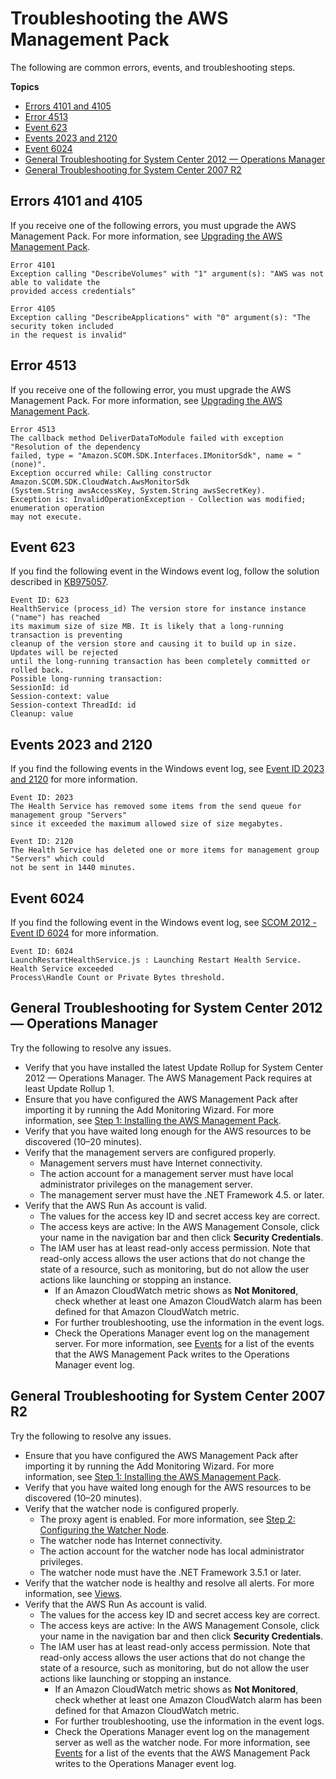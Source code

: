 # Troubleshooting the AWS Management Pack<a name="TroubleshootingAWSmp"></a>

The following are common errors, events, and troubleshooting steps\.

**Topics**
+ [Errors 4101 and 4105](#error-4101-4105)
+ [Error 4513](#error-4513)
+ [Event 623](#event-623)
+ [Events 2023 and 2120](#event-2023-2120)
+ [Event 6024](#event-6024)
+ [General Troubleshooting for System Center 2012 — Operations Manager](#general-troubleshooting-2012)
+ [General Troubleshooting for System Center 2007 R2](#general-troubleshooting-2007)

## Errors 4101 and 4105<a name="error-4101-4105"></a>

If you receive one of the following errors, you must upgrade the AWS Management Pack\. For more information, see [Upgrading the AWS Management Pack](upgrading-awsmp.md)\.

```
Error 4101
Exception calling "DescribeVolumes" with "1" argument(s): "AWS was not able to validate the 
provided access credentials"
```

```
Error 4105
Exception calling "DescribeApplications" with "0" argument(s): "The security token included 
in the request is invalid"
```

## Error 4513<a name="error-4513"></a>

If you receive one of the following error, you must upgrade the AWS Management Pack\. For more information, see [Upgrading the AWS Management Pack](upgrading-awsmp.md)\.

```
Error 4513
The callback method DeliverDataToModule failed with exception "Resolution of the dependency 
failed, type = "Amazon.SCOM.SDK.Interfaces.IMonitorSdk", name = "(none)".
Exception occurred while: Calling constructor Amazon.SCOM.SDK.CloudWatch.AwsMonitorSdk
(System.String awsAccessKey, System.String awsSecretKey).
Exception is: InvalidOperationException - Collection was modified; enumeration operation 
may not execute.
```

## Event 623<a name="event-623"></a>

If you find the following event in the Windows event log, follow the solution described in [KB975057](http://support.microsoft.com/kb/975057)\.

```
Event ID: 623
HealthService (process_id) The version store for instance instance ("name") has reached 
its maximum size of size MB. It is likely that a long-running transaction is preventing 
cleanup of the version store and causing it to build up in size. Updates will be rejected 
until the long-running transaction has been completely committed or rolled back. 
Possible long-running transaction:
SessionId: id
Session-context: value
Session-context ThreadId: id
Cleanup: value
```

## Events 2023 and 2120<a name="event-2023-2120"></a>

If you find the following events in the Windows event log, see [Event ID 2023 and 2120](https://social.technet.microsoft.com/Forums/systemcenter/en-US/56324edf-01bb-46c3-80de-bbaab529a585/event-id-2023-and-2120) for more information\.

```
Event ID: 2023
The Health Service has removed some items from the send queue for management group "Servers" 
since it exceeded the maximum allowed size of size megabytes.
```

```
Event ID: 2120
The Health Service has deleted one or more items for management group "Servers" which could 
not be sent in 1440 minutes.
```

## Event 6024<a name="event-6024"></a>

If you find the following event in the Windows event log, see [SCOM 2012 \- Event ID 6024](https://social.technet.microsoft.com/Forums/security/en-US/3f847c09-a4e9-497f-866c-c26440059aa2/scom-2012-event-id-6024-launching-restart-health-service-health-service-exceeded-processhandle?forum=operationsmanagerdeployment) for more information\.

```
Event ID: 6024
LaunchRestartHealthService.js : Launching Restart Health Service. Health Service exceeded 
Process\Handle Count or Private Bytes threshold.
```

## General Troubleshooting for System Center 2012 — Operations Manager<a name="general-troubleshooting-2012"></a>

Try the following to resolve any issues\.
+ Verify that you have installed the latest Update Rollup for System Center 2012 — Operations Manager\. The AWS Management Pack requires at least Update Rollup 1\.
+ Ensure that you have configured the AWS Management Pack after importing it by running the Add Monitoring Wizard\. For more information, see [Step 1: Installing the AWS Management Pack](ConfiguringAWSmp.md)\.
+ Verify that you have waited long enough for the AWS resources to be discovered \(10–20 minutes\)\.
+ Verify that the management servers are configured properly\.
  + Management servers must have Internet connectivity\.
  + The action account for a management server must have local administrator privileges on the management server\.
  + The management server must have the \.NET Framework 4\.5\. or later\.
+ Verify that the AWS Run As account is valid\.
  + The values for the access key ID and secret access key are correct\.
  + The access keys are active: In the AWS Management Console, click your name in the navigation bar and then click **Security Credentials**\.
  + The IAM user has at least read\-only access permission\. Note that read\-only access allows the user actions that do not change the state of a resource, such as monitoring, but do not allow the user actions like launching or stopping an instance\.
    + If an Amazon CloudWatch metric shows as **Not Monitored**, check whether at least one Amazon CloudWatch alarm has been defined for that Amazon CloudWatch metric\.
    + For further troubleshooting, use the information in the event logs\.
    + Check the Operations Manager event log on the management server\. For more information, see [Events](UsingAWSmp.md#EventIDs) for a list of the events that the AWS Management Pack writes to the Operations Manager event log\.

## General Troubleshooting for System Center 2007 R2<a name="general-troubleshooting-2007"></a>

Try the following to resolve any issues\.
+ Ensure that you have configured the AWS Management Pack after importing it by running the Add Monitoring Wizard\. For more information, see [Step 1: Installing the AWS Management Pack](ConfiguringAWSmp.md)\.
+ Verify that you have waited long enough for the AWS resources to be discovered \(10–20 minutes\)\.
+ Verify that the watcher node is configured properly\.
  + The proxy agent is enabled\. For more information, see [Step 2: Configuring the Watcher Node](ConfiguringWatcherNode.md)\.
  + The watcher node has Internet connectivity\.
  + The action account for the watcher node has local administrator privileges\.
  + The watcher node must have the \.NET Framework 3\.5\.1 or later\.
+ Verify that the watcher node is healthy and resolve all alerts\. For more information, see [Views](UsingAWSmp.md#AWSmpViews)\.
+ Verify that the AWS Run As account is valid\.
  + The values for the access key ID and secret access key are correct\.
  + The access keys are active: In the AWS Management Console, click your name in the navigation bar and then click **Security Credentials**\.
  + The IAM user has at least read\-only access permission\. Note that read\-only access allows the user actions that do not change the state of a resource, such as monitoring, but do not allow the user actions like launching or stopping an instance\.
    + If an Amazon CloudWatch metric shows as **Not Monitored**, check whether at least one Amazon CloudWatch alarm has been defined for that Amazon CloudWatch metric\.
    + For further troubleshooting, use the information in the event logs\.
    + Check the Operations Manager event log on the management server as well as the watcher node\. For more information, see [Events](UsingAWSmp.md#EventIDs) for a list of the events that the AWS Management Pack writes to the Operations Manager event log\.